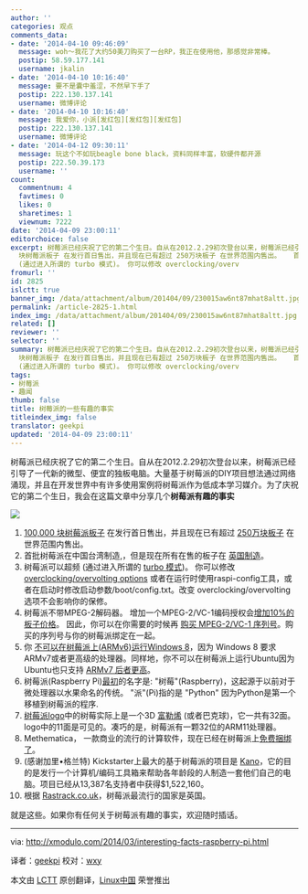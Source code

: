```yaml
---
author: ''
categories: 观点
comments_data:
- date: '2014-04-10 09:46:09'
  message: woh～我花了大约50美刀购买了一台RP，我正在使用他，那感觉非常棒。
  postip: 58.59.177.141
  username: jkalin
- date: '2014-04-10 10:16:40'
  message: 要不是囊中羞涩，不然早下手了
  postip: 222.130.137.141
  username: 微博评论
- date: '2014-04-10 10:16:40'
  message: 我爱你，小派[发红包][发红包][发红包]
  postip: 222.130.137.141
  username: 微博评论
- date: '2014-04-12 09:30:11'
  message: 玩这个不如玩beagle bone black，资料同样丰富，软硬件都开源
  postip: 222.50.39.173
  username: ''
count:
  commentnum: 4
  favtimes: 0
  likes: 0
  sharetimes: 1
  viewnum: 7222
date: '2014-04-09 23:00:11'
editorchoice: false
excerpt: 树莓派已经庆祝了它的第二个生日。自从在2012.2.29初次登台以来，树莓派已经引导了一代新的微型、便宜的独板电脑。大量基于树莓派的DIY项目想法通过网络涌现，并且在开发世界中有许多使用案例将树莓派作为低成本学习媒介。为了庆祝它的第二个生日，我会在这篇文章中分享几个树莓派有趣的事实    100,000
  块树莓派板子 在发行首日售出，并且现在已有超过 250万块板子 在世界范围内售出。   首批树莓派在中国台湾制造,，但是现在所有在售的板子在 英国制造。   树莓派可以超频
  (通过进入所谓的 turbo 模式)。 你可以修改 overclocking/overv
fromurl: ''
id: 2825
islctt: true
banner_img: /data/attachment/album/201404/09/230015aw6nt87mhat8altt.jpg
permalink: /article-2825-1.html
index_img: /data/attachment/album/201404/09/230015aw6nt87mhat8altt.jpg.thumb.jpg
related: []
reviewer: ''
selector: ''
summary: 树莓派已经庆祝了它的第二个生日。自从在2012.2.29初次登台以来，树莓派已经引导了一代新的微型、便宜的独板电脑。大量基于树莓派的DIY项目想法通过网络涌现，并且在开发世界中有许多使用案例将树莓派作为低成本学习媒介。为了庆祝它的第二个生日，我会在这篇文章中分享几个树莓派有趣的事实    100,000
  块树莓派板子 在发行首日售出，并且现在已有超过 250万块板子 在世界范围内售出。   首批树莓派在中国台湾制造,，但是现在所有在售的板子在 英国制造。   树莓派可以超频
  (通过进入所谓的 turbo 模式)。 你可以修改 overclocking/overv
tags:
- 树莓派
- 趣闻
thumb: false
title: 树莓派的一些有趣的事实
titleindex_img: false
translator: geekpi
updated: '2014-04-09 23:00:11'
---
```


树莓派已经庆祝了它的第二个生日。自从在2012.2.29初次登台以来，树莓派已经引导了一代新的微型、便宜的独板电脑。大量基于树莓派的DIY项目想法通过网络涌现，并且在开发世界中有许多使用案例将树莓派作为低成本学习媒介。为了庆祝它的第二个生日，我会在这篇文章中分享几个**树莓派有趣的事实**


![](/data/attachment/album/201404/09/230015aw6nt87mhat8altt.jpg)


1. [100,000 块树莓派板子](http://www.zdnet.com/we-thought-wed-sell-1000-the-inside-story-of-the-raspberry-pi-7000009718/) 在发行首日售出，并且现在已有超过 [250万块板子](http://www.raspberrypi.org/archives/6299) 在世界范围内售出。
2. 首批树莓派在中国台湾制造,，但是现在所有在售的板子在 [英国制造](http://www.raspberrypi.org/archives/5016)。
3. 树莓派可以超频 (通过进入所谓的 [turbo 模式](http://www.raspberrypi.org/archives/2008))。 你可以修改 [overclocking/overvolting options](http://elinux.org/RPi_config.txt#Overclocking_options) 或者在运行时使用raspi-config工具，或者在启动时修改启动参数/boot/config.txt。改变 overclocking/overvolting 选项不会影响你的保修。
4. 树莓派不带MPEG-2解码器。 增加一个MPEG-2/VC-1编码授权会[增加10%的板子价格](http://www.raspberrypi.org/archives/1839)。 因此，你可以在你需要的时候再 [购买 MPEG-2/VC-1 序列号](http://www.raspberrypi.com/)。购买的序列号与你的树莓派绑定在一起。
5. 你 [不可以在树莓派上(ARMv6)运行Windows 8](http://www.gamesindustry.biz/articles/digitalfoundry-inside-raspberry-pi)，因为 Windows 8 要求ARMv7或者更高级的处理器。同样地，你不可以在树莓派上运行Ubuntu因为Ubuntu也只支持 [ARMv7 后者更高](https://wiki.ubuntu.com/ARM)。
6. 树莓派(Raspberry Pi)[最初](http://www.techspot.com/article/531-eben-upton-interview/)的名字是: "树莓"(Raspberry)，这起源于以前对于微处理器以水果命名的传统。 "派"(Pi)指的是 "Python" 因为Python是第一个移植到树莓派的程序.
7. [树莓派logo](http://www.raspberrypi.org/archives/221)中的树莓实际上是一个3D [富勒烯](http://en.wikipedia.org/wiki/Buckminsterfullerene) (或者巴克球)，它一共有32面。 logo中的11面是可见的。凑巧的是，树莓派有一颗32位的ARM11处理器。
8. Methematica， 一款商业的流行的计算软件，现在已经在树莓派上[免费捆绑了](http://blog.stephenwolfram.com/2013/11/putting-the-wolfram-language-and-mathematica-on-every-raspberry-pi/)。
9. (感谢加里•格兰特) Kickstarter上最大的基于树莓派的项目是 [Kano](https://www.kickstarter.com/projects/alexklein/kano-a-computer-anyone-can-make)，它的目的是发行一个计算机/编码工具箱来帮助各年龄段的人制造一套他们自己的电脑。项目已经从13,387名支持者中获得$1,522,160。
10. 根据 [Rastrack.co.uk](http://www.rastrack.co.uk/)，树莓派最流行的国家是英国。


就是这些。如果你有任何关于树莓派有趣的事实，欢迎随时插话。




---


via: <http://xmodulo.com/2014/03/interesting-facts-raspberry-pi.html>


译者：[geekpi](https://github.com/geekpi) 校对：[wxy](https://github.com/wxy)


本文由 [LCTT](https://github.com/LCTT/TranslateProject) 原创翻译，[Linux中国](http://linux.cn/) 荣誉推出